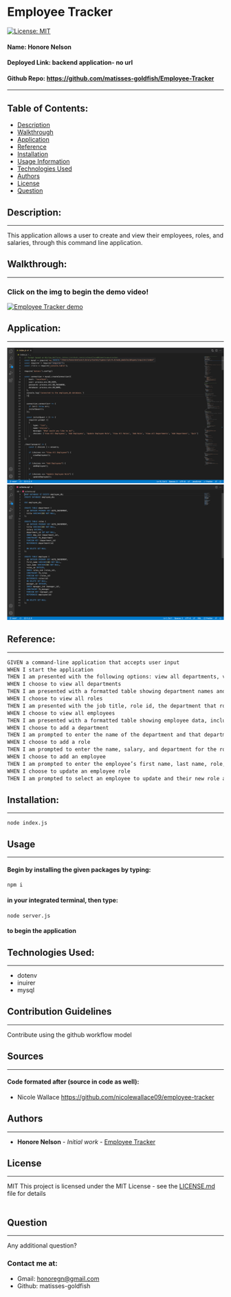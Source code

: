 
# Employee Tracker 
[![License: MIT](https://img.shields.io/badge/license-MIT-brightgreen)](https://opensource.org/licenses/MIT)
#### **Name:** Honore Nelson
#### **Deployed Link:** backend application- no url
#### **Github Repo:** https://github.com/matisses-goldfish/Employee-Tracker
---
    
##  Table of Contents:
* [Description](#description)
* [Walkthrough](#walkthrough)
* [Application](#application)
* [Reference](#reference)
* [Installation](#installation)
* [Usage Information](#usage)
* [Technologies Used](#technologies-used)
* [Authors](#authors)
* [License](#license)
* [Question](#questions)


## Description:
---
This application allows a user to create and view their employees, roles, and salaries, through this command line application.

## Walkthrough:
---
### Click on the img to begin the demo video!
[![Employee Tracker demo](http://img.youtube.com/vi/9xZHtHGv_tU/0.jpg)](https://www.youtube.com/embed/9xZHtHGv_tU)

## Application:
---
![application index](ss1.png)
![application database](ss2.png)

## Reference:
---
```md
GIVEN a command-line application that accepts user input
WHEN I start the application
THEN I am presented with the following options: view all departments, view all roles, view all employees, add a department, add a role, add an employee, and update an employee role
WHEN I choose to view all departments
THEN I am presented with a formatted table showing department names and department ids
WHEN I choose to view all roles
THEN I am presented with the job title, role id, the department that role belongs to, and the salary for that role
WHEN I choose to view all employees
THEN I am presented with a formatted table showing employee data, including employee ids, first names, last names, job titles, departments, salaries, and managers that the employees report to
WHEN I choose to add a department
THEN I am prompted to enter the name of the department and that department is added to the database
WHEN I choose to add a role
THEN I am prompted to enter the name, salary, and department for the role and that role is added to the database
WHEN I choose to add an employee
THEN I am prompted to enter the employee’s first name, last name, role, and manager, and that employee is added to the database
WHEN I choose to update an employee role
THEN I am prompted to select an employee to update and their new role and this information is updated in the database 
```

## Installation:
---
    node index.js

## Usage
---
#### Begin by installing the given packages by typing:
    npm i 
#### in your integrated terminal, then type:
    node server.js 
#### to begin the application
    
## Technologies Used:
---
* dotenv
* inuirer
* mysql


## Contribution Guidelines
---
Contribute using the github workflow model
    
## Sources
---
#### Code formated after (source in code as well):
* Nicole Wallace https://github.com/nicolewallace09/employee-tracker
    
## Authors
---
* **Honore Nelson** - *Initial work* - [Employee Tracker](https://github.com/matisses-goldfish/Employee-Tracker)
    
## License
---
MIT
This project is licensed under the MIT License - see the [LICENSE.md](LICENSE.md) file for details
<br></br>

## Question
---
Any additional question? 
### Contact me at:
* Gmail: honoregn@gmail.com
* Github: matisses-goldfish
